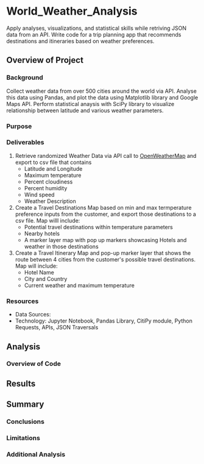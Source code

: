 # World_Weather_Analysis
Apply analyses, visualizations, and statistical skills while retriving JSON data from an API. Write code for a trip planning app that recommends destinations and itineraries based on weather preferences. 

## Overview of Project

  ### Background  
  Collect weather data from over 500 cities around the world via API. Analyse this data using Pandas, and plot the data using Matplotlib library and Google Maps API. Perform statistical anaysis with SciPy library to visualize relationship between latitude and various weather parameters. 
    
  ### Purpose
  ### Deliverables
  1) Retrieve randomized Weather Data via API call to [OpenWeatherMap](https://openweathermap.org/) and export to csv file that contains  
     - Latitude and Longitude
     - Maximum temperature
     - Percent cloudiness
     - Percent humidity
     - Wind speed
     - Weather Description
  2) Create a Travel Destinations Map based on min and max termperature preference inputs from the customer, and export those destinations to a csv file.  Map willl include:
     - Potential travel destinations within temperature parameters
     - Nearby hotels
     - A marker layer map with pop up markers showcasing Hotels and weather in those destinations
  3) Create a Travel Itinerary Map and pop-up marker layer that shows the route between 4 cities from the customer's possible travel destinations. Map will include: 
     - Hotel Name
     - City and Country
     - Current weather and maximum temperature
  
  
  ### Resources
   - Data Sources: 
   - Technology: Jupyter Notebook, Pandas Library, CitiPy module, Python Requests, APIs, JSON Traversals


## Analysis
  ### Overview of Code


## Results

## Summary
  ### Conclusions
  ### Limitations
  ### Additional Analysis
